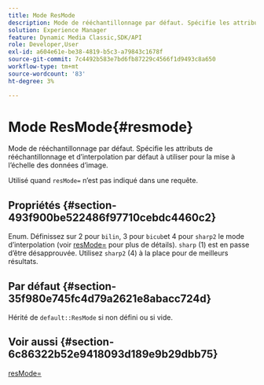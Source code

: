 ```yaml
---
title: Mode ResMode
description: Mode de rééchantillonnage par défaut. Spécifie les attributs de rééchantillonnage et d’interpolation par défaut à utiliser pour la mise à l’échelle des données d’image.
solution: Experience Manager
feature: Dynamic Media Classic,SDK/API
role: Developer,User
exl-id: a604e61e-be38-4819-b5c3-a79843c1678f
source-git-commit: 7c4492b583e7bd6fb87229c4566f1d9493c8a650
workflow-type: tm+mt
source-wordcount: '83'
ht-degree: 3%

---
```


# Mode ResMode{#resmode}

Mode de rééchantillonnage par défaut. Spécifie les attributs de rééchantillonnage et d’interpolation par défaut à utiliser pour la mise à l’échelle des données d’image.

Utilisé quand `resMode=` n’est pas indiqué dans une requête.

## Propriétés {#section-493f900be522486f97710cebdc4460c2}

Enum. Définissez sur 2 pour `bilin`, 3 pour `bicub`et 4 pour `sharp2` le mode d’interpolation (voir [resMode=](/help/aem-is-ir-api/is-api/http-ref/image-serving-api-ref/c-http-protocol-reference/c-command-reference/r-is-http-resmode.md) pour plus de détails). `sharp` (1) est en passe d’être désapprouvée. Utilisez `sharp2` (4) à la place pour de meilleurs résultats.

## Par défaut {#section-35f980e745fc4d79a2621e8abacc724d}

Hérité de `default::ResMode` si non défini ou si vide.

## Voir aussi {#section-6c86322b52e9418093d189e9b29dbb75}

[resMode=](../../../../../is-api/image-catalog/image-serving-api-ref/c-image-catalog-reference/c-attributes-reference/r-is-cat-resmode.md#reference-609095ef568743a086f28d87c54dafa2)
